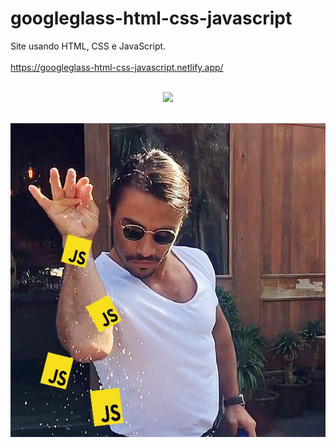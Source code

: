 # googleglass-html-css-javascript

Site usando HTML, CSS e JavaScript.
<br/>
<br/>
<a href="https://googleglass-html-css-javascript.netlify.app/" target="_blank">https://googleglass-html-css-javascript.netlify.app/</a>
<br/>
<br/>
<p align="center">
    <img src="media/gif-readme.gif">
</p>
<br/>
<img src="media/pinch-of-js.jpg">